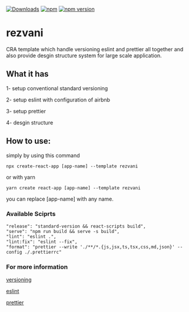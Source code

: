 <a href="https://www.npmjs.com/package/cra-template-rezvani"><img alt="Downloads" src="http://img.shields.io/npm/dm/cra-template-rezvani.svg"></a>
[![npm](https://img.shields.io/npm/dt/cra-template-rezvani.svg)](https://www.npmjs.com/package/cra-template-rezvani)
<a href="https://www.npmjs.com/package/cra-template-rezvani"><img alt="npm version" src="https://badge.fury.io/js/cra-template-rezvani.svg"></a>

# rezvani
CRA template which handle versioning eslint and prettier all together and also provide desgin structure system for large scale application.


## What it has

1- setup conventional standard versioning

2- setup eslint with configuration of airbnb

3- setup prettier

4- desgin structure

## How to use:

simply by using this command

```
npx create-react-app [app-name] --template rezvani
```
or with yarn
```
yarn create react-app [app-name] --template rezvani
```


you can replace [app-name] with any name.

### Available Sciprts

```
"release": "standard-version && react-scripts build",
"serve": "npm run build && serve -s build",
"lint": "eslint .",
"lint:fix": "eslint --fix",
"format": "prettier --write './**/*.{js,jsx,ts,tsx,css,md,json}' --config ./.prettierrc"
```

### For more information

[versioning](https://github.com/conventional-changelog/standard-version)

[eslint](https://github.com/eslint/eslint)

[prettier](https://github.com/prettier/prettier)
